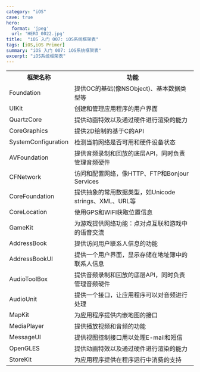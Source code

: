 ```yaml
---
category: "iOS"
cave: true
hero:
  format: 'jpeg'
  url: 'HERO_0022.jpg'
title:  "iOS 入门 007: iOS系统框架表"
tags: [iOS,iOS Primer]
summary: "iOS 入门 007: iOS系统框架表"
excerpt: "iOS系统框架表"
---
```

<table>
<tr>
<th>框架名称</th>
<th>功能</th>
</tr>
<tr>
<td>Foundation</td>
<td>提供OC的基础(像NSObject)、基本数据类型等</td>
</tr>
<tr>
<td>UIKit</td>
<td>创建和管理应用程序的用户界面</td>
</tr>
<tr>
<td>QuartzCore</td>
<td>提供动画特效以及通过硬件进行渲染的能力</td>
</tr>
<tr>
<td>CoreGraphics</td>
<td>提供2D绘制的基于C的API</td>
</tr>
<tr>
<td>SystemConfiguration</td>
<td>检测当前网络是否可用和硬件设备状态</td>
</tr>
<tr>
<td>AVFoundation</td>
<td>提供音频录制和回放的底层API，同时负责管理音频硬件</td>
</tr>
<tr>
<td>CFNetwork</td>
<td>访问和配置网络，像HTTP、FTP和Bonjour Services</td>
</tr>
<tr>
<td>CoreFoundation</td>
<td>提供抽象的常用数据类型，如Unicode strings、XML、URL等</td>
</tr>
<tr>
<td>CoreLocation</td>
<td>使用GPS和WIFI获取位置信息</td>
</tr>
<tr>
<td>GameKit</td>
<td>为游戏提供网络功能：点对点互联和游戏中的语音交流</td>
</tr>
<tr>
<td>AddressBook</td>
<td>提供访问用户联系人信息的功能</td>
</tr>
<tr>
<td>AddressBookUI</td>
<td>提供一个用户界面，显示存储在地址簿中的联系人信息</td>
</tr>
<tr>
<td>AudioToolBox</td>
<td>提供音频录制和回放的底层API，同时负责管理音频硬件</td>
</tr>
<tr>
<td>AudioUnit</td>
<td>提供一个接口，让应用程序可以对音频进行处理</td>
</tr>
<tr>
<td>MapKit</td>
<td>为应用程序提供内嵌地图的接口</td>
</tr>
<tr>
<td>MediaPlayer</td>
<td>提供播放视频和音频的功能</td>
</tr>
<tr>
<td>MessageUI</td>
<td>提供视图控制接口用以处理E-mail和短信</td>
</tr>
<tr>
<td>OpenGLES</td>
<td>提供动画特效以及通过硬件进行渲染的能力</td>
</tr>
<tr>
<td>StoreKit</td>
<td>为应用程序提供在程序运行中消费的支持</td>
</tr>
</table>
